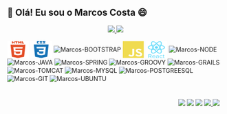 ## 👋 Olá! Eu sou o Marcos Costa 😄

<div align="center">
  <a href="https://github.com/marcos-vcg">
    <img height="180em" src="https://github-readme-stats.vercel.app/api?username=marcos-vcg&show_icons=true&theme=dark&include_all_commits=true&count_private=true" />
    <img height="180em" src="https://github-readme-stats.vercel.app/api/top-langs/?username=marcos-vcg&layout=compact&langs_count=7&theme=dark" />
  </a>  
</div>

<div style="display: inline_block"> <br>
  <img align="center" alt="Marcos-HTML" height="40" width="50" src="https://raw.githubusercontent.com/devicons/devicon/master/icons/html5/html5-plain-wordmark.svg">
  <img align="center" alt="Marcos-CSS" height="40" width="50" src="https://raw.githubusercontent.com/devicons/devicon/master/icons/css3/css3-plain-wordmark.svg">
  <img align="center" alt="Marcos-BOOTSTRAP" height="40" width="50" src="https://cdn.jsdelivr.net/gh/devicons/devicon/icons/bootstrap/bootstrap-plain-wordmark.svg" />
  <img align="center" alt="Marcos-JS" height="40" width="50" src="https://raw.githubusercontent.com/devicons/devicon/master/icons/javascript/javascript-plain.svg">
  <img align="center" alt="Marcos-React" height="40" width="50" src="https://raw.githubusercontent.com/devicons/devicon/master/icons/react/react-original-wordmark.svg">
  <img align="center" alt="Marcos-NODE" height="40" width="50" src="https://cdn.jsdelivr.net/gh/devicons/devicon/icons/nodejs/nodejs-original-wordmark.svg">
  
  <img align="center" alt="Marcos-JAVA" height="40" width="50" src="https://cdn.jsdelivr.net/gh/devicons/devicon/icons/java/java-original-wordmark.svg">
  <img align="center" alt="Marcos-SPRING" height="40" width="50" src="https://cdn.jsdelivr.net/gh/devicons/devicon/icons/spring/spring-original-wordmark.svg">
  <img align="center" alt="Marcos-GROOVY" height="40" width="50" src="https://cdn.jsdelivr.net/gh/devicons/devicon/icons/groovy/groovy-original.svg">
  <img align="center" alt="Marcos-GRAILS" height="40" width="50" src="https://cdn.jsdelivr.net/gh/devicons/devicon/icons/grails/grails-original.svg">
  
  <img align="center" alt="Marcos-TOMCAT" height="40" width="50" src="https://cdn.jsdelivr.net/gh/devicons/devicon/icons/tomcat/tomcat-original-wordmark.svg">
  
  <img align="center" alt="Marcos-MYSQL" height="40" width="50" src="https://cdn.jsdelivr.net/gh/devicons/devicon/icons/mysql/mysql-original-wordmark.svg">
  <img align="center" alt="Marcos-POSTGREESQL" height="40" width="50" src="https://cdn.jsdelivr.net/gh/devicons/devicon/icons/postgresql/postgresql-original-wordmark.svg">
  
  <img align="center" alt="Marcos-GIT" height="40" width="50" src="https://cdn.jsdelivr.net/gh/devicons/devicon/icons/git/git-plain-wordmark.svg">
  
  <img align="center" alt="Marcos-UBUNTU" height="40" width="50" src="https://cdn.jsdelivr.net/gh/devicons/devicon/icons/ubuntu/ubuntu-plain-wordmark.svg">
</div>
  
  ##
 
<div align="right" style="padding: 10px;" > 
  <a href="https://www.linkedin.com/in/mvcg" target="_blank"> <img src="https://img.shields.io/badge/-LinkedIn-%230077B5?Style=for-the-badge&logo=linkedin&logoColor=white"           target="_blank"></a>
  <a href="https://instagram.com/cyberstorm.cs" target="_blank"><img src="https://img.shields.io/badge/-Instagram-%23E4405F?style=for-the-emblema&logo=instagram&logoColor=white"     target="_blank"></a>
  <a href="https://t.me/MarcosCosta"><img height="20" src="https://img.shields.io/badge/Telegram-2CA5E0?style=for-the-badge&logo=telegram&logoColor=white" target="_blank"></a>
  <a href="https://wa.me/5585998180126"><img height="20" src="https://img.shields.io/badge/WhatsApp-25D366?style=for-the-badge&logo=whatsapp&logoColor=white" target="_blank">        </a>
  <a href="mailto:marcos.vcg.ads@gmail.com"><img height="20" src="https://img.shields.io/badge/Gmail-D14836?style=for-the-badge&logo=gmail&logoColor=white" target="_blank"></a>
<!--
  <a href="https://www.youtube.com/channel/UC_-uuuZbY0AAt9CViNzvc-Q" target="_blank"> <img src = "https://img.shields.io/badge/YouTube-FF0000? style = for-the-badge & logo = youtube & logoColor = white "target =" _ blank "> </a>
  
 	<a href="https://www.twitch.tv/rafaballerinii" target="_blank"> <img src = "https://img.shields.io/badge/Twitch-9146FF?style=for-the- emblema & logo = twitch & logoColor = white "target =" _ blank "> </a>
 <a href="https://discord.gg/pDbY76q8Qf" target="_blank"> <img src = "https://img.shields.io/badge/Discord-7289DA?style=for-the-badge&logo= discord & logoColor = white "target =" _ blank "> </a> 
  <a href = "mailto:contatorafaballerini@gmail.com"> <img src = "https://img.shields.io/badge/-Gmail-%23333?style=for-the-badge&logo=gmail&logoColor=white" target = "_ blank"> </a>

-->
 
</div>


<!--
**marcos-vcg/marcos-vcg** is a ✨ _special_ ✨ repository because its `README.md` (this file) appears on your GitHub profile.

Here are some ideas to get you started:

- 🔭 I’m currently working on ...
- 🌱 I’m currently learning ...
- 👯 I’m looking to collaborate on ...
- 🤔 I’m looking for help with ...
- 💬 Ask me about ...
- 📫 How to reach me: ...
- 😄 Pronouns: ...
- ⚡ Fun fact: ...
-->
